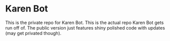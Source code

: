 # Karen Bot
This is the private repo for Karen Bot. This is the actual repo Karen Bot gets run off of. The public version just features shiny polished code with updates (may get privated though).
